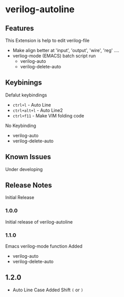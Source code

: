 # verilog-autoline

## Features

This Extension is help to edit verilog-file
* Make align better at 'input', 'output', 'wire', 'reg' ....
* verliog-mode (EMACS) batch script run
    * verilog-auto
    * verilog-delete-auto


## Keybinings

Defalut keybindings

* `ctrl+l`  - Auto Line
* `ctrl+alt+l` - Auto Line2
* `ctrl+f11` - Make VIM folding code

No Keybinding
* verilog-auto
* verilog-delete-auto

## Known Issues

Under developing

## Release Notes

Initial Release

### 1.0.0

Initial release of verilog-autoline

### 1.1.0

Emacs verilog-mode function Added
- verilog-auto
- verilog-delete-auto

## 1.2.0

- Auto Line Case Added Shift `(` or `)`